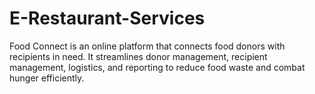 # E-Restaurant-Services

Food Connect is an online platform that connects food donors with recipients in need. It streamlines donor management, recipient management, logistics, and reporting to reduce food waste and combat hunger efficiently.
